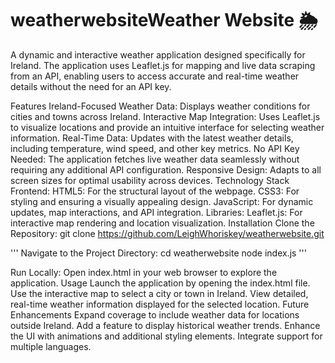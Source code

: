 # weatherwebsiteWeather Website 🌦️
A dynamic and interactive weather application designed specifically for Ireland. The application uses Leaflet.js for mapping and live data scraping from an API, enabling users to access accurate and real-time weather details without the need for an API key.

Features
Ireland-Focused Weather Data: Displays weather conditions for cities and towns across Ireland.
Interactive Map Integration: Uses Leaflet.js to visualize locations and provide an intuitive interface for selecting weather information.
Real-Time Data: Updates with the latest weather details, including temperature, wind speed, and other key metrics.
No API Key Needed: The application fetches live weather data seamlessly without requiring any additional API configuration.
Responsive Design: Adapts to all screen sizes for optimal usability across devices.
Technology Stack
Frontend:
HTML5: For the structural layout of the webpage.
CSS3: For styling and ensuring a visually appealing design.
JavaScript: For dynamic updates, map interactions, and API integration.
Libraries:
Leaflet.js: For interactive map rendering and location visualization.
Installation
Clone the Repository:
git clone https://github.com/LeighWhoriskey/weatherwebsite.git

'''
Navigate to the Project Directory:
cd weatherwebsite
node index.js
'''

Run Locally: Open index.html in your web browser to explore the application.
Usage
Launch the application by opening the index.html file.
Use the interactive map to select a city or town in Ireland.
View detailed, real-time weather information displayed for the selected location.
Future Enhancements
Expand coverage to include weather data for locations outside Ireland.
Add a feature to display historical weather trends.
Enhance the UI with animations and additional styling elements.
Integrate support for multiple languages.
